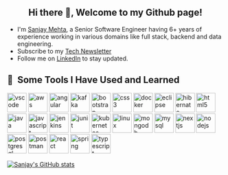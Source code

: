 
<!--
**zsanjay/zsanjay** is a ✨ _special_ ✨ repository because its `README.md` (this file) appears on your GitHub profile.

Here are some ideas to get you started:

- 🔭 I’m currently working on ...
- 🌱 I’m currently learning ...
- 👯 I’m looking to collaborate on ...
- 🤔 I’m looking for help with ...
- 💬 Ask me about ...
- 📫 How to reach me: ...
- 😄 Pronouns: ...
- ⚡ Fun fact: ...
-->


<h2 align="center">Hi there 👋, Welcome to my Github page!</h2>
<ul>
  <li>I'm <a href = "https://zsanjay.github.io/">Sanjay Mehta</a>, a Senior Software Engineer having 6+ years of experience working in various domains like full stack, backend and data engineering.</li>
  <li>Subscribe to my <a href = "https://sanjayofficial.substack.com/">Tech Newsletter</a></li>
  <li>Follow me on <a href="https://www.linkedin.com/in/sanjay-mehta-475280176/">LinkedIn</a> to stay updated.</li>
</ul>

<h2> 🚀 &nbsp;Some Tools I Have Used and Learned</h2>
<p align="left">
<img src="https://cdn.jsdelivr.net/gh/devicons/devicon/icons/vscode/vscode-original.svg" alt="vscode" width="45" height="45"/>
<img src="https://cdn.jsdelivr.net/gh/devicons/devicon@latest/icons/amazonwebservices/amazonwebservices-original-wordmark.svg" alt="aws" width="45" height="45"/>
<img src="https://cdn.jsdelivr.net/gh/devicons/devicon@latest/icons/angular/angular-original.svg" alt="angular" width="45" height="45" />
<img src="https://cdn.jsdelivr.net/gh/devicons/devicon@latest/icons/apachekafka/apachekafka-original-wordmark.svg" alt="kafka" width="45" height="45"/>          
<img src="https://cdn.jsdelivr.net/gh/devicons/devicon@latest/icons/bootstrap/bootstrap-original.svg" alt="bootstrap" width="45" height="45" />  
<img src="https://cdn.jsdelivr.net/gh/devicons/devicon@latest/icons/css3/css3-original.svg" alt="css3" width="45" height="45"/>            
<img src="https://cdn.jsdelivr.net/gh/devicons/devicon@latest/icons/docker/docker-original.svg" alt="docker" width="45" height="45" />            
<img src="https://cdn.jsdelivr.net/gh/devicons/devicon@latest/icons/eclipse/eclipse-original-wordmark.svg" alt="eclipse" width="45" height="45" />            
<img src="https://cdn.jsdelivr.net/gh/devicons/devicon@latest/icons/hibernate/hibernate-original-wordmark.svg" alt="hibernate" width="45" height="45" />            
<img src="https://cdn.jsdelivr.net/gh/devicons/devicon@latest/icons/html5/html5-original-wordmark.svg" alt="html5" width="45" height="45" />            
<img src="https://cdn.jsdelivr.net/gh/devicons/devicon@latest/icons/java/java-original.svg" alt="java" width="45" height="45"/>            
<img src="https://cdn.jsdelivr.net/gh/devicons/devicon@latest/icons/javascript/javascript-original.svg" alt="javascript" width="45" height="45"/>            
<img src="https://cdn.jsdelivr.net/gh/devicons/devicon@latest/icons/jenkins/jenkins-original.svg" alt="jenkins" width="45" height="45"/>            
<img src="https://cdn.jsdelivr.net/gh/devicons/devicon@latest/icons/junit/junit-plain-wordmark.svg" alt="junit" width="45" height="45"/>            
<img src="https://cdn.jsdelivr.net/gh/devicons/devicon@latest/icons/kubernetes/kubernetes-original-wordmark.svg" alt="kubernetes" width="45" height="45"/>            
<img src="https://cdn.jsdelivr.net/gh/devicons/devicon@latest/icons/linux/linux-original.svg" alt="linux" width="45" height="45"/>            
<img src="https://cdn.jsdelivr.net/gh/devicons/devicon@latest/icons/mongodb/mongodb-original-wordmark.svg" alt="mongodb" width="45" height="45" />            
<img src="https://cdn.jsdelivr.net/gh/devicons/devicon@latest/icons/mysql/mysql-original-wordmark.svg" alt="mysql" width="45" height="45"/>            
<img src="https://cdn.jsdelivr.net/gh/devicons/devicon@latest/icons/nextjs/nextjs-original-wordmark.svg" alt="nextjs" width="45" height="45" />            
<img src="https://cdn.jsdelivr.net/gh/devicons/devicon@latest/icons/nodejs/nodejs-original-wordmark.svg" alt="nodejs" width="45" height="45"/>            
<img src="https://cdn.jsdelivr.net/gh/devicons/devicon@latest/icons/postgresql/postgresql-original-wordmark.svg" alt="postgresql" width="45" height="45"/>            
<img src="https://cdn.jsdelivr.net/gh/devicons/devicon@latest/icons/postman/postman-original-wordmark.svg" alt="postman" width="45" height="45" />            
<img src="https://cdn.jsdelivr.net/gh/devicons/devicon@latest/icons/react/react-original-wordmark.svg" alt="react" width="45" height="45"/>            
<img src="https://cdn.jsdelivr.net/gh/devicons/devicon@latest/icons/spring/spring-original-wordmark.svg" alt="spring" width="45" height="45"/>            
<img src="https://cdn.jsdelivr.net/gh/devicons/devicon@latest/icons/typescript/typescript-original.svg" alt="typescript" width="45" height="45"/>     
</p>

[![Sanjay's GitHub stats](https://github-readme-stats.vercel.app/api?username=zsanjay&show_icons=true&theme=dracula&hide=stars,issues,contribs)](https://github.com/zsanjay/github-readme-stats)

